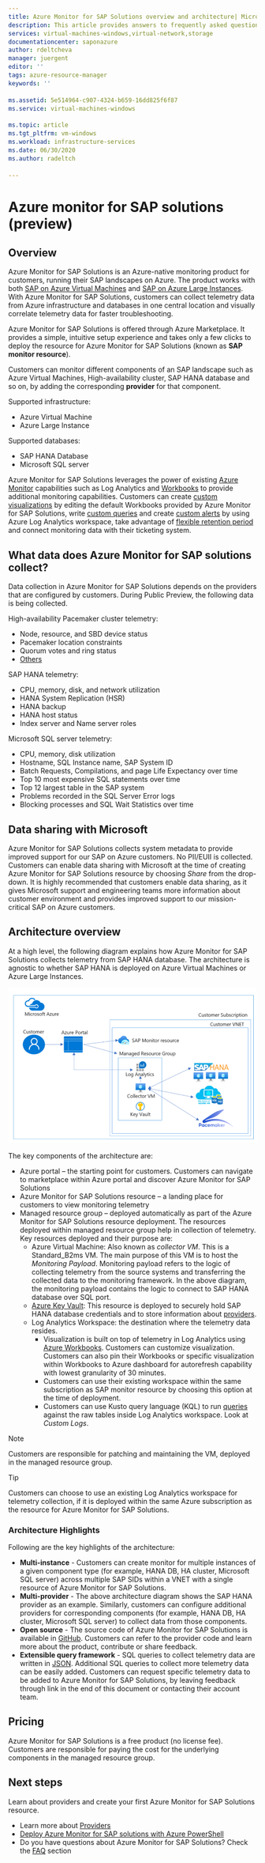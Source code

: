 ```yaml
---
title: Azure Monitor for SAP Solutions overview and architecture| Microsoft Docs
description: This article provides answers to frequently asked questions about Azure monitor for SAP solutions
services: virtual-machines-windows,virtual-network,storage
documentationcenter: saponazure
author: rdeltcheva
manager: juergent
editor: ''
tags: azure-resource-manager
keywords: ''

ms.assetid: 5e514964-c907-4324-b659-16dd825f6f87
ms.service: virtual-machines-windows

ms.topic: article
ms.tgt_pltfrm: vm-windows
ms.workload: infrastructure-services
ms.date: 06/30/2020
ms.author: radeltch

---
```


# Azure monitor for SAP solutions (preview)

## Overview

Azure Monitor for SAP Solutions is an Azure-native monitoring product for customers, running their SAP landscapes on Azure. The product works with both [SAP on Azure Virtual Machines](./hana-get-started.md) and [SAP on Azure Large Instances](./hana-overview-architecture.md).
With Azure Monitor for SAP Solutions, customers can collect telemetry data from Azure infrastructure and databases in one central location and visually correlate telemetry data for faster troubleshooting.

Azure Monitor for SAP Solutions is offered through Azure Marketplace. It provides a simple, intuitive setup experience and takes only a few clicks to deploy the resource for Azure Monitor for SAP Solutions (known as **SAP monitor resource**).

Customers can monitor different components of an SAP landscape such as Azure Virtual Machines, High-availability cluster, SAP HANA database and so on, by adding the corresponding **provider** for that component.

Supported infrastructure:

- Azure Virtual Machine
- Azure Large Instance

Supported databases:
- SAP HANA Database
- Microsoft SQL server

Azure Monitor for SAP Solutions leverages the power of existing [Azure Monitor](../../../azure-monitor/overview.md) capabilities such as Log Analytics and [Workbooks](../../../azure-monitor/platform/workbooks-overview.md) to provide additional monitoring capabilities. Customers can create [custom visualizations](../../../azure-monitor/platform/workbooks-overview.md#getting-started) by editing the default Workbooks provided by Azure Monitor for SAP Solutions, write [custom queries](../../../azure-monitor/log-query/get-started-portal.md) and create [custom alerts](../../../azure-monitor/learn/tutorial-response.md) by using Azure Log Analytics workspace, take advantage of [flexible retention period](../../../azure-monitor/platform/manage-cost-storage.md#change-the-data-retention-period) and connect monitoring data with their ticketing system.

## What data does Azure Monitor for SAP solutions collect?

Data collection in Azure Monitor for SAP Solutions depends on the providers that are configured by customers. During Public Preview, the following data is being collected.

High-availability Pacemaker cluster telemetry:
- Node, resource, and SBD device status
- Pacemaker location constraints
- Quorum votes and ring status
- [Others](https://github.com/ClusterLabs/ha_cluster_exporter/blob/master/doc/metrics.md)

SAP HANA telemetry:
- CPU, memory, disk, and network utilization
- HANA System Replication (HSR)
- HANA backup
- HANA host status
- Index server and Name server roles

Microsoft SQL server telemetry:
- CPU, memory, disk utilization
- Hostname, SQL Instance name, SAP System ID
- Batch Requests, Compilations, and page Life Expectancy over time
- Top 10 most expensive SQL statements over time
- Top 12 largest table in the SAP system
- Problems recorded in the SQL Server Error logs
- Blocking processes and SQL Wait Statistics over time

## Data sharing with Microsoft

Azure Monitor for SAP Solutions collects system metadata to provide improved support for our SAP on Azure customers. No PII/EUII is collected.
Customers can enable data sharing with Microsoft at the time of creating Azure Monitor for SAP Solutions resource by choosing *Share* from the drop-down.
It is highly recommended that customers enable data sharing, as it gives Microsoft support and engineering teams more information about customer environment and provides improved support to our mission-critical SAP on Azure customers.

## Architecture overview

At a high level, the following diagram explains how Azure Monitor for SAP Solutions collects telemetry from SAP HANA database. The architecture is agnostic to whether SAP HANA is deployed on Azure Virtual Machines or Azure Large Instances.

![Azure Monitor for SAP solutions architecture](./media/azure-monitor-sap/azure-monitor-architecture.png)

The key components of the architecture are:
- Azure portal – the starting point for customers. Customers can navigate to marketplace within Azure portal and discover Azure Monitor for SAP Solutions
- Azure Monitor for SAP Solutions resource – a landing place for customers to view monitoring telemetry
- Managed resource group – deployed automatically as part of the Azure Monitor for SAP Solutions resource deployment. The resources deployed within managed resource group help in collection of telemetry. Key resources deployed and their purpose are:
   - Azure Virtual Machine: Also known as *collector VM*. This is a Standard_B2ms VM. The main purpose of this VM is to host the *Monitoring Payload*. Monitoring payload refers to the logic of collecting telemetry from the source systems and transferring the collected data to the monitoring framework. In the above diagram, the monitoring payload contains the logic to connect to SAP HANA database over SQL port.
   - [Azure Key Vault](../../../key-vault/general/basic-concepts.md): This resource is deployed to securely hold SAP HANA database credentials and to store information about [providers](./azure-monitor-providers.md).
   - Log Analytics Workspace: the destination where the telemetry data resides.
      - Visualization is built on top of telemetry in Log Analytics using [Azure Workbooks](../../../azure-monitor/platform/workbooks-overview.md). Customers can customize visualization. Customers can also pin their Workbooks or specific visualization within Workbooks to Azure dashboard for autorefresh capability with lowest granularity of 30 minutes.
      - Customers can use their existing workspace within the same subscription as SAP monitor resource by choosing this option at the time of deployment.
      - Customers can use Kusto query language (KQL) to run [queries](../../../azure-monitor/log-query/log-query-overview.md) against the raw tables inside Log Analytics workspace. Look at *Custom Logs*.

> [!Note]
> Customers are responsible for patching and maintaining the VM, deployed in the managed resource group.

> [!Tip]
> Customers can choose to use an existing Log Analytics workspace for telemetry collection, if it is deployed within the same Azure subscription as the resource for Azure Monitor for SAP Solutions.

### Architecture Highlights

Following are the key highlights of the architecture:
 - **Multi-instance** - Customers can create monitor for multiple instances of a given component type (for example, HANA DB, HA cluster, Microsoft SQL server) across multiple SAP SIDs within a VNET with a single resource of Azure Monitor for SAP Solutions.
 - **Multi-provider** - The above architecture diagram shows the SAP HANA provider as an example. Similarly, customers can configure additional providers for corresponding components (for example, HANA DB, HA cluster, Microsoft SQL server) to collect data from those components.
 - **Open source** - The source code of Azure Monitor for SAP Solutions is available in [GitHub](https://github.com/Azure/AzureMonitorForSAPSolutions). Customers can refer to the provider code and learn more about the product, contribute or share feedback.
 - **Extensible query framework** - SQL queries to collect telemetry data are written in [JSON](https://github.com/Azure/AzureMonitorForSAPSolutions/blob/master/sapmon/content/SapHana.json). Additional SQL queries to collect more telemetry data can be easily added. Customers can request specific telemetry data to be added to Azure Monitor for SAP Solutions, by leaving feedback through link in the end of this document or contacting their account team.

## Pricing
Azure Monitor for SAP Solutions is a free product (no license fee). Customers are responsible for paying the cost for the underlying components in the managed resource group.

## Next steps

Learn about providers and create your first Azure Monitor for SAP Solutions resource.
 - Learn more about [Providers](./azure-monitor-providers.md)
 - [Deploy Azure Monitor for SAP solutions with Azure PowerShell](azure-monitor-sap-quickstart-powershell.md)
 - Do you have questions about Azure Monitor for SAP Solutions? Check the [FAQ](./azure-monitor-faq.md) section
